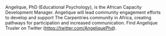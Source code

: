 Angelique, PhD (Educational Psychology), is the African Capacity Development Manager. Angelique will lead community engagement efforts to develop and support The Carpentries community in Africa, creating pathways for participation and increased communication.
Find Angelique Trusler on Twitter (https://twitter.com/AngeliquePhd).

<!--
**elletjies/elletjies** is a ✨ _special_ ✨ repository because its `README.md` (this file) appears on your GitHub profile.

Here are some ideas to get you started:

- 🔭 I’m currently working on ...
- 🌱 I’m currently learning ...
- 👯 I’m looking to collaborate on ...
- 🤔 I’m looking for help with ...
- 💬 Ask me about ...
- 📫 How to reach me: ...
- 😄 Pronouns: ...
- ⚡ Fun fact: ...
-->
